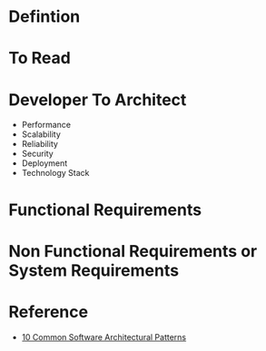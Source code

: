 # Defintion

# To Read

# Developer To Architect
* Performance
* Scalability
* Reliability
* Security
* Deployment
* Technology Stack

# Functional Requirements

# Non Functional Requirements or System Requirements

# Reference
* [10 Common Software Architectural Patterns](https://towardsdatascience.com/10-common-software-architectural-patterns-in-a-nutshell-a0b47a1e9013)
